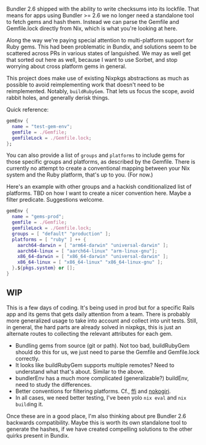 Bundler 2.6 shipped with the ability to write checksums into its lockfile. That means for apps using Bundler >= 2.6 we no longer need a standalone tool to fetch gems and hash them. Instead we can parse the Gemfile and Gemfile.lock directly from Nix, which is what you're looking at here.

Along the way we're paying special attention to multi-platform support for Ruby gems. This had been problematic in Bundix, and solutions seem to be scattered across PRs in various states of languished. We may as well get that sorted out here as well, because I want to use Sorbet, and stop worrying about cross platform gems in general.

This project does make use of existing Nixpkgs abstractions as much as possible to avoid reimplementing work that doesn't need to be reimplemented. Notably, `buildRubyGem`. That lets us focus the scope, avoid rabbit holes, and generally derisk things.

Quick reference:

```nix
gemEnv {
  name = "test-gem-env";
  gemfile = ./Gemfile;
  gemfileLock = ./Gemfile.lock;
};
```

You can also provide a list of `groups` and `platforms` to include gems for those specific groups and platforms, as described by the Gemfile. There is currently no attempt to create a conventional mapping between your Nix system and the Ruby platform, that's up to you. (For now.)

Here's an example with other groups and a hackish conditionalized list of platforms. TBD on how I want to create a nicer convention here. Maybe a filter predicate. Suggestions welcome.

```nix
gemEnv {
  name = "gems-prod";
  gemfile = ./Gemfile;
  gemfileLock = ./Gemfile.lock;
  groups = [ "default" "production" ];
  platforms = [ "ruby" ] ++ {
    aarch64-darwin = [ "arm64-darwin" "universal-darwin" ];
    aarch64-linux = [ "aarch64-linux" "arm-linux-gnu"];
    x86_64-darwin = [ "x86_64-darwin" "universal-darwin" ];
    x86_64-linux = [ "x86_64-linux" "x86_64-linux-gnu" ];
  }.${pkgs.system} or [];
}
```


## WIP

This is a few days of coding. It's being used in prod but for a specific Rails app and its gems that gets daily attention from a team. There is probably more generalized usage to take into account and collect into unit tests. Still, in general, the hard parts are already solved in nixpkgs, this is just an alternate routes to collecting the relevant attributes for each gem.

- Bundling gems from source (git or path). Not too bad, buildRubyGem should do this for us, we just need to parse the Gemfile and Gemfile.lock correctly.
- It looks like buildRubyGem supports multiple remotes? Need to understand what that's about. Similar to the above.
- bundlerEnv has a much more complicated (generalizable?) buildEnv, need to study the differences.
- Better conventions for filtering platforms. Cf., [ffi](https://rubygems.org/gems/ffi/versions) and [nokogiri](https://rubygems.org/gems/nokogiri/versions).
- In all cases, we need better testing, I've been yolo `nix eval` and `nix build`ing it.

Once these are in a good place, I'm also thinking about pre Bundler 2.6 backwards compatibility. Maybe this is worth its own standalone tool to generate the hashes, if we have created compelling solutions to the other quirks present in Bundix.
